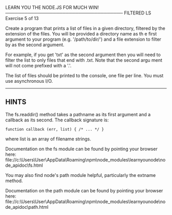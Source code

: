 
 LEARN YOU THE NODE.JS FOR MUCH WIN!
─────────────────────────────────────
 FILTERED LS
 Exercise 5 of 13

Create a program that prints a list of files in a given directory, filtered by the extension of the files. You will be provided a directory name as th
e first argument to your program (e.g. '/path/to/dir/') and a file extension to filter by as the second argument.

For example, if you get 'txt' as the second argument then you will need to filter the list to only files that end with .txt. Note that the second argu
ment will not come prefixed with a '.'.

The list of files should be printed to the console, one file per line. You must use asynchronous I/O.

-------------------------------------------------------------------------------

## HINTS

The fs.readdir() method takes a pathname as its first argument and a callback as its second. The callback signature is:

    function callback (err, list) { /* ... */ }

where list is an array of filename strings.

Documentation on the fs module can be found by pointing your browser here:
  file://c:\Users\User\AppData\Roaming\npm\node_modules\learnyounode\node_apidoc\fs.html

You may also find node's path module helpful, particularly the extname method.

Documentation on the path module can be found by pointing your browser here:
  file://c:\Users\User\AppData\Roaming\npm\node_modules\learnyounode\node_apidoc\path.html
